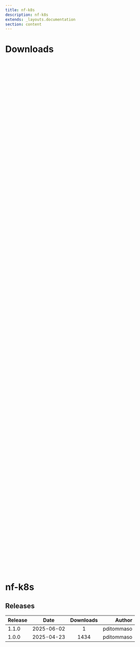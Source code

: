 ```yaml
---
title: nf-k8s
description: nf-k8s
extends: _layouts.documentation
section: content
---
```


# Downloads

<div style="position: relative; height:40vh; width:80vw">
    <canvas id="releases"></canvas>
</div>

# nf-k8s

## Releases

| Release                               |                       Date                       |                   Downloads                    |                           Author |
| :------------ |:------------------------------------------------:|:----------------------------------------------:|---------------------------------:|
 |  1.1.0                                               | 2025-06-02                                          | 1                                                  | pditommaso                                         |
 |  1.0.0                                               | 2025-04-23                                          | 1434                                               | pditommaso                                         |


<script>

(async function() {
    const data = [

        {
            date: `2025-04-23`,
            count: 1434,
            y: '1.0.0' },

        {
            date: `2025-06-02`,
            count: 1,
            y: '1.1.0' },

    ];

    new Chart(
        document.getElementById('releases'),
        {
            type: 'bar',
            data: {
                labels: data.map(row => row.y),
                datasets: [
                    {
                        label: 'Donwloads',
                        data: data,
                        parsing: {
                            xAxisKey: 'count'
                        }
                    }
                ]
            },
            options: {
                indexAxis: 'y',
                plugins: {
                    tooltip:{
                        enabled: true,
                        callbacks: {
                            beforeLabel: function (tooltipData) {
                                const labels =
                                    tooltipData.dataset.label.toString();
                                const values =
                                    tooltipData.dataset.data[tooltipData.dataIndex];

                                return `Released (${values.date})`;
                            },
                            label: function (tooltipData) {
                                const labels =
                                    tooltipData.dataset.label.toString();
                                const values =
                                    tooltipData.dataset.data[tooltipData.dataIndex];

                                return `${labels} : ${values.count}`;
                            },
                        },
                    }                    
                }
            },
        }
    );
})();
</script>